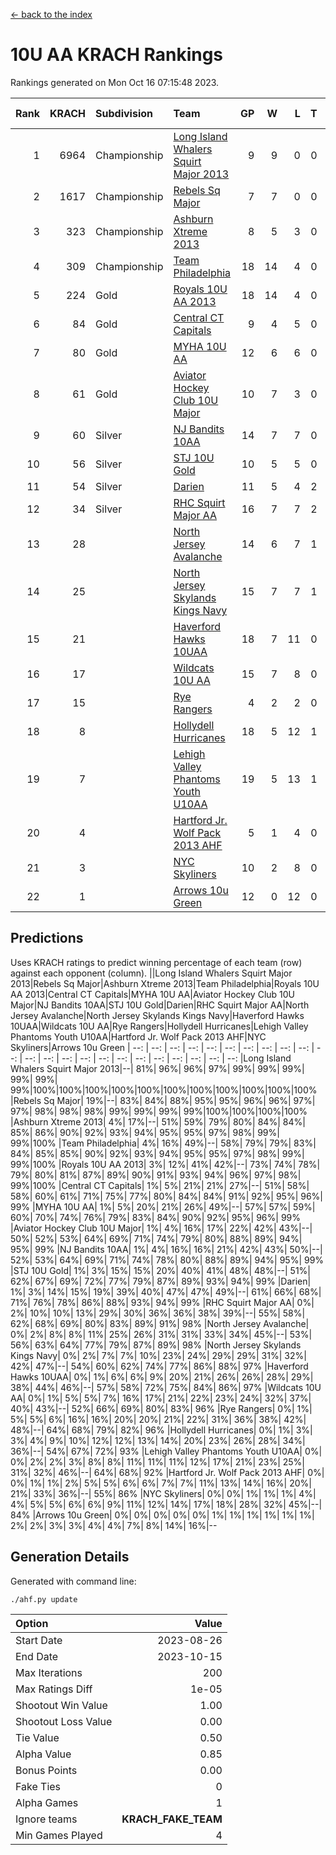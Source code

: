 [<- back to the index](readme.md)
# 10U AA KRACH Rankings
Rankings generated on Mon Oct 16 07:15:48 2023.

Rank|KRACH|Subdivision|Team|GP|W|L|T|OTW|OTL|SoS|Exp Wins|Win Diff
---:|---:|:---|:---|---:|---:|---:|---:|---:|---:|---:|---:|---:
1|6964|Championship|[Long Island Whalers Squirt Major 2013](https://gamesheetstats.com/seasons/3659/teams/140229/schedule)|9|9|0|0|0|0|113|9.8|-0.0
2|1617|Championship|[Rebels Sq Major](https://gamesheetstats.com/seasons/3659/teams/140243/schedule)|7|7|0|0|0|0|32|7.8|-0.0
3|323|Championship|[Ashburn Xtreme 2013](https://gamesheetstats.com/seasons/3659/teams/140230/schedule)|8|5|3|0|0|0|909|5.9|0.0
4|309|Championship|[Team Philadelphia](https://gamesheetstats.com/seasons/3659/teams/140238/schedule)|18|14|4|0|0|0|446|14.9|0.0
5|224|Gold|[Royals 10U AA 2013](https://gamesheetstats.com/seasons/3659/teams/140237/schedule)|18|14|4|0|1|1|437|14.9|0.0
6|84|Gold|[Central CT Capitals](https://gamesheetstats.com/seasons/3659/teams/140231/schedule)|9|4|5|0|0|0|943|4.9|0.0
7|80|Gold|[MYHA 10U AA](https://gamesheetstats.com/seasons/3659/teams/140235/schedule)|12|6|6|0|0|0|734|6.9|0.0
8|61|Gold|[Aviator Hockey Club 10U Major](https://gamesheetstats.com/seasons/3659/teams/140244/schedule)|10|7|3|0|0|0|30|7.9|0.0
9|60|Silver|[NJ Bandits 10AA](https://gamesheetstats.com/seasons/3659/teams/140232/schedule)|14|7|7|0|0|1|556|7.9|0.0
10|56|Silver|[STJ 10U Gold](https://gamesheetstats.com/seasons/3659/teams/140234/schedule)|10|5|5|0|1|1|112|5.9|0.0
11|54|Silver|[Darien](https://gamesheetstats.com/seasons/3659/teams/140245/schedule)|11|5|4|2|0|0|187|6.9|0.0
12|34|Silver|[RHC Squirt Major AA](https://gamesheetstats.com/seasons/3659/teams/140241/schedule)|16|7|7|2|1|0|473|8.9|0.0
13|28||[North Jersey Avalanche](https://gamesheetstats.com/seasons/3659/teams/140249/schedule)|14|6|7|1|0|0|75|7.4|0.0
14|25||[North Jersey Skylands Kings Navy](https://gamesheetstats.com/seasons/3659/teams/140247/schedule)|15|7|7|1|0|0|50|8.4|0.0
15|21||[Haverford Hawks 10UAA](https://gamesheetstats.com/seasons/3659/teams/140236/schedule)|18|7|11|0|0|0|152|7.9|0.0
16|17||[Wildcats 10U AA](https://gamesheetstats.com/seasons/3659/teams/140250/schedule)|15|7|8|0|0|0|45|7.9|0.0
17|15||[Rye Rangers](https://gamesheetstats.com/seasons/3659/teams/140242/schedule)|4|2|2|0|0|0|51|2.9|0.0
18|8||[Hollydell Hurricanes](https://gamesheetstats.com/seasons/3659/teams/140240/schedule)|18|5|12|1|0|0|497|6.4|0.0
19|7||[Lehigh Valley Phantoms Youth U10AA](https://gamesheetstats.com/seasons/3659/teams/140239/schedule)|19|5|13|1|0|0|403|6.4|0.0
20|4||[Hartford Jr. Wolf Pack 2013 AHF](https://gamesheetstats.com/seasons/3659/teams/140246/schedule)|5|1|4|0|0|0|287|1.9|0.0
21|3||[NYC Skyliners](https://gamesheetstats.com/seasons/3659/teams/140252/schedule)|10|2|8|0|0|0|37|2.9|0.0
22|1||[Arrows 10u Green](https://gamesheetstats.com/seasons/3659/teams/140251/schedule)|12|0|12|0|0|0|153|0.9|0.0

## Predictions
Uses KRACH ratings to predict winning percentage of each team (row) against each opponent (column).
||Long Island Whalers Squirt Major 2013|Rebels Sq Major|Ashburn Xtreme 2013|Team Philadelphia|Royals 10U AA 2013|Central CT Capitals|MYHA 10U AA|Aviator Hockey Club 10U Major|NJ Bandits 10AA|STJ 10U Gold|Darien|RHC Squirt Major AA|North Jersey Avalanche|North Jersey Skylands Kings Navy|Haverford Hawks 10UAA|Wildcats 10U AA|Rye Rangers|Hollydell Hurricanes|Lehigh Valley Phantoms Youth U10AA|Hartford Jr. Wolf Pack 2013 AHF|NYC Skyliners|Arrows 10u Green
| --: | --: | --: | --: | --: | --: | --: | --: | --: | --: | --: | --: | --: | --: | --: | --: | --: | --: | --: | --: | --: | --: | --: 
|Long Island Whalers Squirt Major 2013|--| 81%| 96%| 96%| 97%| 99%| 99%| 99%| 99%| 99%| 99%|100%|100%|100%|100%|100%|100%|100%|100%|100%|100%|100%
|Rebels Sq Major| 19%|--| 83%| 84%| 88%| 95%| 95%| 96%| 96%| 97%| 97%| 98%| 98%| 98%| 99%| 99%| 99%| 99%|100%|100%|100%|100%
|Ashburn Xtreme 2013|  4%| 17%|--| 51%| 59%| 79%| 80%| 84%| 84%| 85%| 86%| 90%| 92%| 93%| 94%| 95%| 95%| 97%| 98%| 99%| 99%|100%
|Team Philadelphia|  4%| 16%| 49%|--| 58%| 79%| 79%| 83%| 84%| 85%| 85%| 90%| 92%| 93%| 94%| 95%| 95%| 97%| 98%| 99%| 99%|100%
|Royals 10U AA 2013|  3%| 12%| 41%| 42%|--| 73%| 74%| 78%| 79%| 80%| 81%| 87%| 89%| 90%| 91%| 93%| 94%| 96%| 97%| 98%| 99%|100%
|Central CT Capitals|  1%|  5%| 21%| 21%| 27%|--| 51%| 58%| 58%| 60%| 61%| 71%| 75%| 77%| 80%| 84%| 84%| 91%| 92%| 95%| 96%| 99%
|MYHA 10U AA|  1%|  5%| 20%| 21%| 26%| 49%|--| 57%| 57%| 59%| 60%| 70%| 74%| 76%| 79%| 83%| 84%| 90%| 92%| 95%| 96%| 99%
|Aviator Hockey Club 10U Major|  1%|  4%| 16%| 17%| 22%| 42%| 43%|--| 50%| 52%| 53%| 64%| 69%| 71%| 74%| 79%| 80%| 88%| 89%| 94%| 95%| 99%
|NJ Bandits 10AA|  1%|  4%| 16%| 16%| 21%| 42%| 43%| 50%|--| 52%| 53%| 64%| 69%| 71%| 74%| 78%| 80%| 88%| 89%| 94%| 95%| 99%
|STJ 10U Gold|  1%|  3%| 15%| 15%| 20%| 40%| 41%| 48%| 48%|--| 51%| 62%| 67%| 69%| 72%| 77%| 79%| 87%| 89%| 93%| 94%| 99%
|Darien|  1%|  3%| 14%| 15%| 19%| 39%| 40%| 47%| 47%| 49%|--| 61%| 66%| 68%| 71%| 76%| 78%| 86%| 88%| 93%| 94%| 99%
|RHC Squirt Major AA|  0%|  2%| 10%| 10%| 13%| 29%| 30%| 36%| 36%| 38%| 39%|--| 55%| 58%| 62%| 68%| 69%| 80%| 83%| 89%| 91%| 98%
|North Jersey Avalanche|  0%|  2%|  8%|  8%| 11%| 25%| 26%| 31%| 31%| 33%| 34%| 45%|--| 53%| 56%| 63%| 64%| 77%| 79%| 87%| 89%| 98%
|North Jersey Skylands Kings Navy|  0%|  2%|  7%|  7%| 10%| 23%| 24%| 29%| 29%| 31%| 32%| 42%| 47%|--| 54%| 60%| 62%| 74%| 77%| 86%| 88%| 97%
|Haverford Hawks 10UAA|  0%|  1%|  6%|  6%|  9%| 20%| 21%| 26%| 26%| 28%| 29%| 38%| 44%| 46%|--| 57%| 58%| 72%| 75%| 84%| 86%| 97%
|Wildcats 10U AA|  0%|  1%|  5%|  5%|  7%| 16%| 17%| 21%| 22%| 23%| 24%| 32%| 37%| 40%| 43%|--| 52%| 66%| 69%| 80%| 83%| 96%
|Rye Rangers|  0%|  1%|  5%|  5%|  6%| 16%| 16%| 20%| 20%| 21%| 22%| 31%| 36%| 38%| 42%| 48%|--| 64%| 68%| 79%| 82%| 96%
|Hollydell Hurricanes|  0%|  1%|  3%|  3%|  4%|  9%| 10%| 12%| 12%| 13%| 14%| 20%| 23%| 26%| 28%| 34%| 36%|--| 54%| 67%| 72%| 93%
|Lehigh Valley Phantoms Youth U10AA|  0%|  0%|  2%|  2%|  3%|  8%|  8%| 11%| 11%| 11%| 12%| 17%| 21%| 23%| 25%| 31%| 32%| 46%|--| 64%| 68%| 92%
|Hartford Jr. Wolf Pack 2013 AHF|  0%|  0%|  1%|  1%|  2%|  5%|  5%|  6%|  6%|  7%|  7%| 11%| 13%| 14%| 16%| 20%| 21%| 33%| 36%|--| 55%| 86%
|NYC Skyliners|  0%|  0%|  1%|  1%|  1%|  4%|  4%|  5%|  5%|  6%|  6%|  9%| 11%| 12%| 14%| 17%| 18%| 28%| 32%| 45%|--| 84%
|Arrows 10u Green|  0%|  0%|  0%|  0%|  0%|  1%|  1%|  1%|  1%|  1%|  1%|  2%|  2%|  3%|  3%|  4%|  4%|  7%|  8%| 14%| 16%|--

## Generation Details

Generated with command line:
```
./ahf.py update
```

| Option | Value |
| :----- | ----: |
| Start Date | 2023-08-26 |
| End Date | 2023-10-15 |
| Max Iterations | 200 |
| Max Ratings Diff | 1e-05 |
| Shootout Win Value | 1.00 |
| Shootout Loss Value | 0.00 |
| Tie Value | 0.50 |
| Alpha Value | 0.85 |
| Bonus Points | 0.00 |
| Fake Ties | 0 |
| Alpha Games | 1 |
| Ignore teams | __KRACH_FAKE_TEAM__ |
| Min Games Played | 4 |

